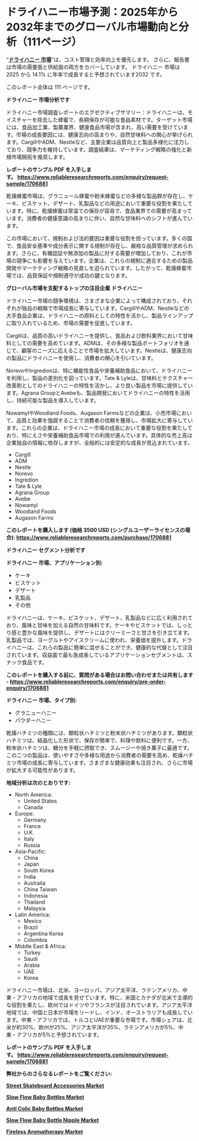 <p><h1>ドライハニー市場予測：2025年から2032年までのグローバル市場動向と分析（111ページ）</h1></p><p>&ldquo;<strong><a href="https://www.reliableresearchreports.com/dry-honey-r1706881?utm_campaign=107&utm_medium=9&utm_source=Github&utm_content=ia&utm_term=06042025&utm_id=dry-honey">ドライハニー 市場</a></strong>&rdquo;は、コスト管理と効率向上を優先します。 さらに、報告書は市場の需要面と供給面の両方をカバーしています。 ドライハニー 市場は 2025 から 14.1% に年率で成長すると予想されています2032 です。</p>
<p>このレポート全体は 111 ページです。</p>
<p><strong>ドライハニー 市場分析です</strong></p>
<p><p>ドライハニー市場調査レポートのエグゼクティブサマリー：ドライハニーは、モイスチャーを除去した蜂蜜で、長期保存が可能な食品素材です。ターゲット市場には、食品加工業、製菓業界、健康食品市場が含まれ、高い需要を受けています。市場の成長要因には、健康志向の高まりや、自然甘味料への関心が挙げられます。CargillやADM、Nestleなど、主要企業は品質向上と製品多様化に注力しており、競争力を維持しています。調査結果は、マーケティング戦略の強化と新規市場開拓を推奨します。</p></p>
<p><strong>レポートのサンプル PDF を入手します。&nbsp;<a href="https://www.reliableresearchreports.com/enquiry/request-sample/1706881?utm_campaign=107&utm_medium=9&utm_source=Github&utm_content=ia&utm_term=06042025&utm_id=dry-honey">https://www.reliableresearchreports.com/enquiry/request-sample/1706881</a></strong></p>
<p><p>乾燥蜂蜜市場は、グラニュール蜂蜜や粉末蜂蜜などの多様な製品群が存在し、ケーキ、ビスケット、デザート、乳製品などの用途において重要な役割を果たしています。特に、乾燥蜂蜜は常温での保存が容易で、食品業界での需要が高まっています。消費者の健康意識の高まりに伴い、自然な甘味料へのシフトが進んでいます。</p><p>この市場において、規制および法的要因は重要な役割を担っています。多くの国で、食品安全基準や成分表示に関する規制が存在し、厳格な品質管理が求められます。さらに、有機認証や無添加の製品に対する需要が増加しており、これが市場の競争にも影響を与えています。企業は、これらの規制に適合するための製品開発やマーケティング戦略の見直しを迫られています。したがって、乾燥蜂蜜市場では、品質保証や規制遵守が成功の鍵となります。</p></p>
<p><strong>グローバル市場を支配するトップの注目企業 ドライハニー</strong></p>
<p><p>ドライハニー市場の競争環境は、さまざまな企業によって構成されており、それぞれが独自の戦略で市場成長に寄与しています。CargillやADM、Nestleなどの大手食品企業は、ドライハニーの原料としての特性を活かし、製品ラインアップに取り入れているため、市場の需要を促進しています。</p><p>Cargillは、品質の高いドライハニーを提供し、食品および飲料業界において甘味料としての需要を高めています。ADMは、その多様な製品ポートフォリオを通じて、顧客のニーズに応えることで市場を拡大しています。Nestleは、健康志向の製品にドライハニーを使用し、消費者の関心を引いています。</p><p>NorevoやIngredionは、特に機能性食品や栄養補助食品において、ドライハニーを利用し、製品の差別化を図っています。Tate & Lyleは、甘味料とテクスチャー改善剤としてのドライハニーの特性を活かし、より良い製品を市場に提供しています。Agrana GroupとAvebeも、製品開発においてドライハニーの特性を活用し、持続可能な製品を導入しています。</p><p>NowamylやWoodland Foods、Augason Farmsなどの企業は、小売市場において、品質と効果を強調することで消費者の信頼を獲得し、市場拡大に寄与しています。これらの企業は、ドライハニー市場の成長において重要な役割を果たしており、特にえさや栄養補助食品市場での利用が進んでいます。具体的な売上高は企業独自の情報に依存しますが、全般的には安定的な成長が見込まれています。</p></p>
<p><ul><li>Cargill</li><li>ADM</li><li>Nestle</li><li>Norevo</li><li>Ingredion</li><li>Tate & Lyle</li><li>Agrana Group</li><li>Avebe</li><li>Nowamyl</li><li>Woodland Foods</li><li>Augason Farms</li></ul></p>
<p><strong>このレポートを購入します (価格 3500 USD (シングルユーザーライセンスの場合):&nbsp;<a href="https://www.reliableresearchreports.com/purchase/1706881?utm_campaign=107&utm_medium=9&utm_source=Github&utm_content=ia&utm_term=06042025&utm_id=dry-honey">https://www.reliableresearchreports.com/purchase/1706881</a></strong></p>
<p><strong>ドライハニー セグメント分析です</strong></p>
<p><strong>ドライハニー 市場、アプリケーション別:</strong></p>
<p><ul><li>ケーキ</li><li>ビスケット</li><li>デザート</li><li>乳製品</li><li>その他</li></ul></p>
<p><p>ドライハニーは、ケーキ、ビスケット、デザート、乳製品などに広く利用されており、風味と甘味を加える自然の甘味料です。ケーキやビスケットでは、しっとり感と豊かな風味を提供し、デザートにはクリーミーさと甘さを引き立てます。乳製品では、ヨーグルトやアイスクリームに使われ、栄養価を提升します。ドライハニーは、これらの製品に簡単に混ぜることができ、健康的な代替として注目されています。収益面で最も急成長しているアプリケーションセグメントは、スナック食品です。</p></p>
<p><strong>このレポートを購入する前に、質問がある場合はお問い合わせまたは共有します - <a href="https://www.reliableresearchreports.com/enquiry/pre-order-enquiry/1706881?utm_campaign=107&utm_medium=9&utm_source=Github&utm_content=ia&utm_term=06042025&utm_id=dry-honey">https://www.reliableresearchreports.com/enquiry/pre-order-enquiry/1706881</a></strong></p>
<p><strong>ドライハニー 市場、タイプ別:</strong></p>
<p><ul><li>グラニューハニー</li><li>パウダーハニー</li></ul></p>
<p><p>乾燥ハチミツの種類には、顆粒状ハチミツと粉末状ハチミツがあります。顆粒状ハチミツは、結晶化した形状で、保存が簡単で、料理や飲料に便利です。一方、粉末状ハチミツは、糖分を手軽に摂取でき、スムージーや焼き菓子に最適です。この二つの製品は、使いやすさや多様な用途から消費者の需要を高め、乾燥ハチミツ市場の成長に寄与しています。さまざまな健康効果も注目され、さらに市場が拡大する可能性があります。</p></p>
<p><strong>地域分析は次のとおりです:</strong></p>
<p><ul>
    <li>
        North America:
        <ul>
            <li>United States</li>
            <li>Canada</li>
        </ul>
    </li>
    <li>
        Europe:
        <ul>
            <li>Germany</li>
            <li>France</li>
            <li>U.K.</li>
            <li>Italy</li>
            <li>Russia</li>
        </ul>
    </li>
    <li>
        Asia-Pacific:
        <ul>
            <li>China</li>
            <li>Japan</li>
            <li>South Korea</li>
            <li>India</li>
            <li>Australia</li>
            <li>China Taiwan</li>
            <li>Indonesia</li>
            <li>Thailand</li>
            <li>Malaysia</li>
        </ul>
    </li>
    <li>
        Latin America:
        <ul>
            <li>Mexico</li>
            <li>Brazil</li>
            <li>Argentina Korea</li>
            <li>Colombia</li>
        </ul>
    </li>
    <li>
        Middle East & Africa:
        <ul>
            <li>Turkey</li>
            <li>Saudi</li>
            <li>Arabia</li>
            <li>UAE</li>
            <li>Korea</li>
        </ul>
    </li>
    </ul></p>
<p><p>ドライハニー市場は、北米、ヨーロッパ、アジア太平洋、ラテンアメリカ、中東・アフリカの地域で成長を見せています。特に、米国とカナダが北米で主導的な役割を果たし、欧州ではドイツやフランスが注目されています。アジア太平洋地域では、中国と日本が市場をリードし、インド、オーストラリアも成長しています。中東・アフリカでは、トルコとUAEが重要な市場です。市場シェアは、北米が約30%、欧州が25%、アジア太平洋が35%、ラテンアメリカが5%、中東・アフリカが5%と予想されています。</p></p>
<p><strong>レポートのサンプル PDF を入手します。&nbsp;<a href="https://www.reliableresearchreports.com/enquiry/request-sample/1706881?utm_campaign=107&utm_medium=9&utm_source=Github&utm_content=ia&utm_term=06042025&utm_id=dry-honey">https://www.reliableresearchreports.com/enquiry/request-sample/1706881</a></strong></p>
<p><strong></strong></p>
<p><strong></strong></p>
<p><strong></strong></p>
<p><strong></strong></p>
<p><strong>弊社からのさらなるレポートをご覧ください:</strong></p>
<p><strong><p><a href="https://github.com/moratronak3q/Market-Research-Report-List-1/blob/main/street-skateboard-accessories-market.md?utm_campaign=107&utm_medium=9&utm_source=Github&utm_content=ia&utm_term=06042025&utm_id=dry-honey">Street Skateboard Accessories Market</a></p><p><a href="https://github.com/pilukypalis/Market-Research-Report-List-1/blob/main/slow-flow-baby-bottles-market.md?utm_campaign=107&utm_medium=9&utm_source=Github&utm_content=ia&utm_term=06042025&utm_id=dry-honey">Slow Flow Baby Bottles Market</a></p><p><a href="https://github.com/jugutstam/Market-Research-Report-List-1/blob/main/anti-colic-baby-bottles-market.md?utm_campaign=107&utm_medium=9&utm_source=Github&utm_content=ia&utm_term=06042025&utm_id=dry-honey">Anti Colic Baby Bottles Market</a></p><p><a href="https://github.com/reahmmunises/Market-Research-Report-List-1/blob/main/slow-flow-baby-bottle-nipple-market.md?utm_campaign=107&utm_medium=9&utm_source=Github&utm_content=ia&utm_term=06042025&utm_id=dry-honey">Slow Flow Baby Bottle Nipple Market</a></p><p><a href="https://github.com/latzerelfigo48/Market-Research-Report-List-1/blob/main/fireless-aromatherapy-market.md?utm_campaign=107&utm_medium=9&utm_source=Github&utm_content=ia&utm_term=06042025&utm_id=dry-honey">Fireless Aromatherapy Market</a></p></strong></p>